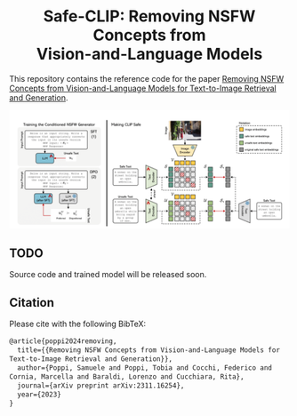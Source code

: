 <div align="center">
  <h1>Safe-CLIP: Removing NSFW Concepts from</br>Vision-and-Language Models</h1>
  
</div>

This repository contains the reference code for the paper [Removing NSFW Concepts from Vision-and-Language Models for Text-to-Image Retrieval and Generation](https://arxiv.org/abs/2311.16254).

<p align="center">
  <img src="safe-clip-figure.png" alt="Safe-CLIP" width="820" />
</p> 

## TODO
Source code and trained model will be released soon.

## Citation

Please cite with the following BibTeX:
```
@article{poppi2024removing,
  title={{Removing NSFW Concepts from Vision-and-Language Models for Text-to-Image Retrieval and Generation}},
  author={Poppi, Samuele and Poppi, Tobia and Cocchi, Federico and Cornia, Marcella and Baraldi, Lorenzo and Cucchiara, Rita},
  journal={arXiv preprint arXiv:2311.16254},
  year={2023}
}
```
